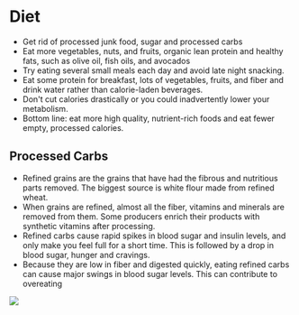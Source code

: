 # Diet

* Get rid of processed junk food, sugar and processed carbs
* Eat more vegetables, nuts, and fruits, organic lean protein and healthy fats, such as olive oil, fish oils, and avocados
* Try eating several small meals each day and avoid late night snacking.
* Eat some protein for breakfast, lots of vegetables, fruits, and fiber and drink water rather than calorie-laden beverages.
* Don't cut calories drastically or you could inadvertently lower your metabolism.
* Bottom line: eat more high quality, nutrient-rich foods and eat fewer empty, processed calories.

## Processed Carbs

* Refined grains are the grains that have had the fibrous and nutritious parts removed. The biggest source is white flour made from refined wheat.
* When grains are refined, almost all the fiber, vitamins and minerals are removed from them. Some producers enrich their products with synthetic vitamins after processing.
* Refined carbs cause rapid spikes in blood sugar and insulin levels, and only make you feel full for a short time. This is followed by a drop in blood sugar, hunger and cravings.
* Because they are low in fiber and digested quickly, eating refined carbs can cause major swings in blood sugar levels. This can contribute to overeating

![](./whole-grain-explained.jpg)
